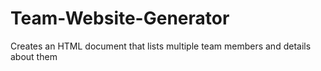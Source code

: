 # Team-Website-Generator
Creates an HTML document that lists multiple team members and details about them

